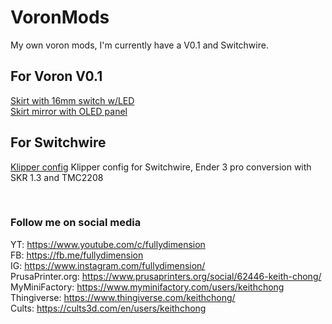 # VoronMods
My own voron mods, I'm currently have a V0.1 and Switchwire.

## For Voron V0.1
[Skirt with 16mm switch w/LED](V0.1/Skirt_16mm_switch/)<br>
[Skirt mirror with OLED panel](V0.1/Skirt_mirror_OLED/)<br>

## For Switchwire
[Klipper config](Switchwire/klipper_config_skr1.3/) Klipper config for Switchwire, Ender 3 pro conversion with SKR 1.3 and TMC2208<br>

<br>

### Follow me on social media
YT: https://www.youtube.com/c/fullydimension<br>
FB: https://fb.me/fullydimension<br>
IG: https://www.instagram.com/fullydimension/<br>
PrusaPrinter.org: https://www.prusaprinters.org/social/62446-keith-chong/<br>
MyMiniFactory: https://www.myminifactory.com/users/keithchong<br>
Thingiverse: https://www.thingiverse.com/keithchong/<br>
Cults: https://cults3d.com/en/users/keithchong<br>
